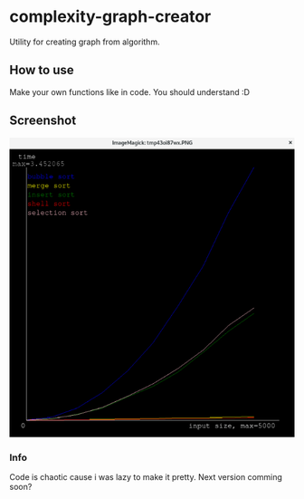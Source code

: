 # complexity-graph-creator
Utility for creating graph from algorithm.

## How to use
Make your own functions like in code. You should understand :D

## Screenshot
![Screenshot](screenshot.png)

### Info
Code is chaotic cause i was lazy to make it pretty.
Next version comming soon?
